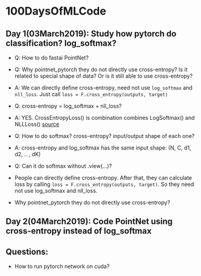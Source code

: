 # 100DaysOfMLCode

## Day 1(03March2019): Study how pytorch do classification? log_softmax?
 - Q: How to do fastai PointNet?
 - Q: Why pointnet_pytorch they do not directly use cross-entropy? Is it related to special shape of data? 
 Or is it still able to use cross-entropy?
 - A: We can directly define cross-entropy, need not use `log_softmax` and `nll_loss`. Just call 
 `loss = F.cross_entropy(outputs, target)`
 - Q: cross-entropy = log_softmax + nll_loss?
 - A: YES. CrossEntropyLoss() is combination combines LogSoftmax() and NLLLoss() 
 [source](https://pytorch.org/docs/stable/nn.html#torch.nn.CrossEntropyLoss) 
 - Q: How to do softmax? cross-entropy? input/output shape of each one?
 - A: cross-entropy and log_softmax has the same input shape: (N, C, d1, d2, .. , dK)
 - Q: Can it do softmax without .view(...)?

- People can directly define cross-entropy. After that, they can calculate loss by calling 
`loss = F.cross_entropy(outputs, target)`. So they need not use log_softmax and nll_loss.
- Why pointnet_pytorch they do not directly use cross-entropy? 

## Day 2(04March2019): Code PointNet using cross-entropy instead of log_softmax


## Questions: 

 - How to run pytorch network on cuda?